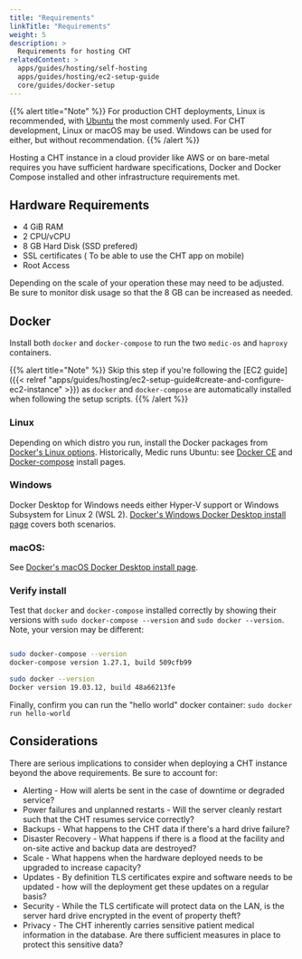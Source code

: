 ```yaml
---
title: "Requirements"
linkTitle: "Requirements"
weight: 5
description: >
  Requirements for hosting CHT
relatedContent: >
  apps/guides/hosting/self-hosting
  apps/guides/hosting/ec2-setup-guide
  core/guides/docker-setup
---
```



{{% alert title="Note" %}}
For production CHT deployments, Linux is recommended, with [Ubuntu](https://ubuntu.com/server) the most commenly used. For CHT development, Linux or macOS may be used. Windows can be used for either, but without recommendation.
{{% /alert %}}

Hosting a CHT instance in a cloud provider like AWS or on bare-metal requires you have sufficient hardware specifications, Docker and Docker Compose installed and other infrastructure requirements met.

## Hardware Requirements

- 4 GiB RAM
- 2 CPU/vCPU
- 8 GB Hard Disk (SSD prefered)
- SSL certificates ( To be able to use the CHT app on mobile)
- Root Access 

Depending on the scale of your operation these may need to be adjusted. Be sure to monitor disk usage so that the 8 GB can be increased as needed.

##  Docker

Install both `docker` and `docker-compose` to run the two `medic-os` and `haproxy` containers.

{{% alert title="Note" %}}
Skip this step if you're following the  [EC2 guide]({{< relref "apps/guides/hosting/ec2-setup-guide#create-and-configure-ec2-instance" >}}) as `docker` and `docker-compose` are automatically installed when following the setup scripts. 
{{% /alert %}}

### Linux

Depending on which distro you run, install the Docker packages from [Docker's Linux options](https://docs.docker.com/engine/install/#server).  Historically, Medic runs Ubuntu: see [Docker CE](https://docs.docker.com/engine/install/ubuntu/) and [Docker-compose](https://docs.docker.com/compose/install/) install pages.

### Windows 

Docker Desktop for Windows needs either Hyper-V support or Windows Subsystem for Linux 2 (WSL 2).  [Docker's Windows Docker Desktop install page](https://docs.docker.com/docker-for-windows/install/) covers both scenarios. 

### macOS:

See [Docker's macOS Docker Desktop install page](https://docs.docker.com/docker-for-mac/install/).

### Verify install

Test that `docker` and `docker-compose` installed correctly by showing their versions with `sudo docker-compose --version` and `sudo docker --version`. Note, your version may be different:

```bash

sudo docker-compose --version
docker-compose version 1.27.1, build 509cfb99

sudo docker --version
Docker version 19.03.12, build 48a66213fe
```

Finally, confirm you can run the "hello world" docker container: `sudo docker run hello-world`

## Considerations

There are serious implications to consider when deploying a CHT instance beyond the above requirements.  Be sure to account for:

* Alerting - How will alerts be sent in the case of downtime or degraded service? 
* Power failures and unplanned restarts - Will the server cleanly restart such that the CHT resumes service correctly?
* Backups - What happens to the CHT data if there's a hard drive failure?  
* Disaster Recovery - What happens if there is a flood at the facility and on-site active and backup data are destroyed?
* Scale - What happens when the hardware deployed needs to be upgraded to increase capacity?
* Updates - By definition TLS certificates expire and software needs to be updated - how will the deployment get these updates on a regular basis?
* Security - While the TLS certificate will protect data on the LAN, is the server hard drive encrypted in the event of property theft? 
* Privacy - The CHT inherently carries sensitive patient medical information in the database. Are there sufficient measures in place to protect this sensitive data?  
